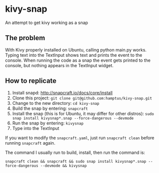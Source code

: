 # kivy-snap
An attempt to get kivy working as a snap

## The problem

With Kivy properly installed on Ubuntu, calling python main.py works. Typing text into the TextInput shows text and prints the event to the console. When running the code as a snap the event gets printed to the console, but nothing appears in the TextInput widget.

## How to replicate

1. Install snapd: http://snapcraft.io/docs/core/install
2. Clone this project: `git clone git@github.com:hamptus/kivy-snap.git`
3. Change to the new directory: `cd kivy-snap`
4. Build the snap by entering: `snapcraft`
5. Install the snap (this is for Ubuntu, it may differ for other distros): `sudo snap install kivysnap*.snap --force-dangerous --devmode`
6. Run the snap by entering: `kivysnap`
7. Type into the TextInput

If you want to modify the `snapcraft.yaml`, just run `snapcraft clean` before running `snapcraft` again.

The command I usually run to build, install, then run the command is:

`snapcraft clean && snapcraft && sudo snap install kivysnap*.snap --force-dangerous --devmode && kivysnap`